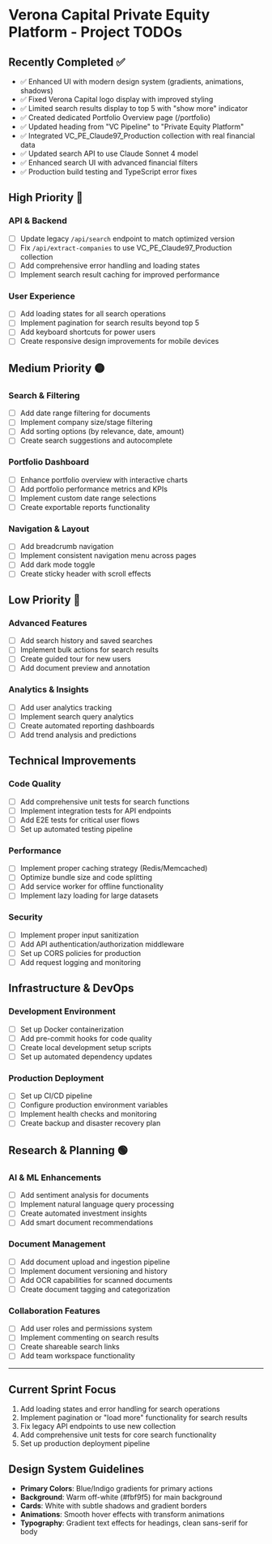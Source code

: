 # Verona Capital Private Equity Platform - Project TODOs

## Recently Completed ✅
- ✅ Enhanced UI with modern design system (gradients, animations, shadows)
- ✅ Fixed Verona Capital logo display with improved styling
- ✅ Limited search results display to top 5 with "show more" indicator
- ✅ Created dedicated Portfolio Overview page (/portfolio)
- ✅ Updated heading from "VC Pipeline" to "Private Equity Platform"
- ✅ Integrated VC_PE_Claude97_Production collection with real financial data
- ✅ Updated search API to use Claude Sonnet 4 model
- ✅ Enhanced search UI with advanced financial filters
- ✅ Production build testing and TypeScript error fixes

## High Priority 🔴

### API & Backend
- [ ] Update legacy `/api/search` endpoint to match optimized version
- [ ] Fix `/api/extract-companies` to use VC_PE_Claude97_Production collection
- [ ] Add comprehensive error handling and loading states
- [ ] Implement search result caching for improved performance

### User Experience
- [ ] Add loading states for all search operations
- [ ] Implement pagination for search results beyond top 5
- [ ] Add keyboard shortcuts for power users
- [ ] Create responsive design improvements for mobile devices

## Medium Priority 🟡

### Search & Filtering
- [ ] Add date range filtering for documents
- [ ] Implement company size/stage filtering
- [ ] Add sorting options (by relevance, date, amount)
- [ ] Create search suggestions and autocomplete

### Portfolio Dashboard
- [ ] Enhance portfolio overview with interactive charts
- [ ] Add portfolio performance metrics and KPIs
- [ ] Implement custom date range selections
- [ ] Create exportable reports functionality

### Navigation & Layout
- [ ] Add breadcrumb navigation
- [ ] Implement consistent navigation menu across pages
- [ ] Add dark mode toggle
- [ ] Create sticky header with scroll effects

## Low Priority 🔵

### Advanced Features
- [ ] Add search history and saved searches
- [ ] Implement bulk actions for search results
- [ ] Create guided tour for new users
- [ ] Add document preview and annotation

### Analytics & Insights
- [ ] Add user analytics tracking
- [ ] Implement search query analytics
- [ ] Create automated reporting dashboards
- [ ] Add trend analysis and predictions

## Technical Improvements

### Code Quality
- [ ] Add comprehensive unit tests for search functions
- [ ] Implement integration tests for API endpoints
- [ ] Add E2E tests for critical user flows
- [ ] Set up automated testing pipeline

### Performance
- [ ] Implement proper caching strategy (Redis/Memcached)
- [ ] Optimize bundle size and code splitting
- [ ] Add service worker for offline functionality
- [ ] Implement lazy loading for large datasets

### Security
- [ ] Implement proper input sanitization
- [ ] Add API authentication/authorization middleware
- [ ] Set up CORS policies for production
- [ ] Add request logging and monitoring

## Infrastructure & DevOps

### Development Environment
- [ ] Set up Docker containerization
- [ ] Add pre-commit hooks for code quality
- [ ] Create local development setup scripts
- [ ] Set up automated dependency updates

### Production Deployment
- [ ] Set up CI/CD pipeline
- [ ] Configure production environment variables
- [ ] Implement health checks and monitoring
- [ ] Create backup and disaster recovery plan

## Research & Planning 🟢

### AI & ML Enhancements
- [ ] Add sentiment analysis for documents
- [ ] Implement natural language query processing
- [ ] Create automated investment insights
- [ ] Add smart document recommendations

### Document Management
- [ ] Add document upload and ingestion pipeline
- [ ] Implement document versioning and history
- [ ] Add OCR capabilities for scanned documents
- [ ] Create document tagging and categorization

### Collaboration Features
- [ ] Add user roles and permissions system
- [ ] Implement commenting on search results
- [ ] Create shareable search links
- [ ] Add team workspace functionality

---

## Current Sprint Focus
1. Add loading states and error handling for search operations
2. Implement pagination or "load more" functionality for search results
3. Fix legacy API endpoints to use new collection
4. Add comprehensive unit tests for core search functionality
5. Set up production deployment pipeline

## Design System Guidelines
- **Primary Colors**: Blue/Indigo gradients for primary actions
- **Background**: Warm off-white (#fbf9f5) for main background
- **Cards**: White with subtle shadows and gradient borders
- **Animations**: Smooth hover effects with transform animations
- **Typography**: Gradient text effects for headings, clean sans-serif for body
